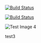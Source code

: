 [![Build Status](https://explorer:06exad@@jenkins.explorersurgical.com/buildStatus/icon?job=dev%2FUpdate+Dev+S3+Files+From+Prod)](https://explorer:06exad@@jenkins.explorersurgical.com/view/DevOps/job/dev/job/Update%20Dev%20S3%20Files%20From%20Prod/)

[![Build Status](https://jenkins.explorersurgical.com/buildStatus/icon?job=dev%2FUpdate+Dev+S3+Files+From+Prod)](https://jenkins.explorersurgical.com/view/DevOps/job/dev/job/Update%20Dev%20S3%20Files%20From%20Prod/)

![Test Image 4](https://explorer:06exad@@jenkins.explorersurgical.com/buildStatus/icon?job=terraform)


test3
